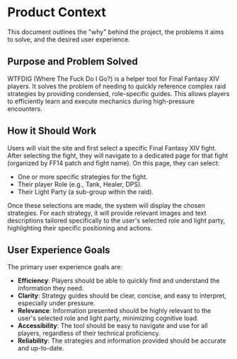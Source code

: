 # Product Context

This document outlines the "why" behind the project, the problems it aims to solve, and the desired user experience.

## Purpose and Problem Solved
WTFDIG (Where The Fuck Do I Go?) is a helper tool for Final Fantasy XIV players. It solves the problem of needing to quickly reference complex raid strategies by providing condensed, role-specific guides. This allows players to efficiently learn and execute mechanics during high-pressure encounters.

## How it Should Work
Users will visit the site and first select a specific Final Fantasy XIV fight. After selecting the fight, they will navigate to a dedicated page for that fight (organized by FF14 patch and fight name). On this page, they can select:
- One or more specific strategies for the fight.
- Their player Role (e.g., Tank, Healer, DPS).
- Their Light Party (a sub-group within the raid).

Once these selections are made, the system will display the chosen strategies. For each strategy, it will provide relevant images and text descriptions tailored specifically to the user's selected role and light party, highlighting their specific positioning and actions.

## User Experience Goals
The primary user experience goals are:
- **Efficiency**: Players should be able to quickly find and understand the information they need.
- **Clarity**: Strategy guides should be clear, concise, and easy to interpret, especially under pressure.
- **Relevance**: Information presented should be highly relevant to the user's selected role and light party, minimizing cognitive load.
- **Accessibility**: The tool should be easy to navigate and use for all players, regardless of their technical proficiency.
- **Reliability**: The strategies and information provided should be accurate and up-to-date.
